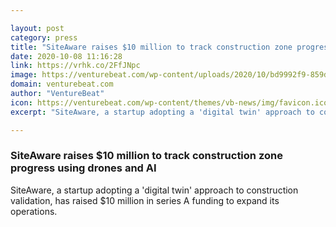 ```yaml
---

layout: post
category: press
title: "SiteAware raises $10 million to track construction zone progress using drones and AI"
date: 2020-10-08 11:16:28
link: https://vrhk.co/2FfJNpc
image: https://venturebeat.com/wp-content/uploads/2020/10/bd9992f9-859d-40b9-865f-667f1e393879-e1601582456284.png?w=1200&strip=all
domain: venturebeat.com
author: "VentureBeat"
icon: https://venturebeat.com/wp-content/themes/vb-news/img/favicon.ico
excerpt: "SiteAware, a startup adopting a 'digital twin' approach to construction validation, has raised $10 million in series A funding to expand its operations."

---
```


### SiteAware raises $10 million to track construction zone progress using drones and AI

SiteAware, a startup adopting a 'digital twin' approach to construction validation, has raised $10 million in series A funding to expand its operations.